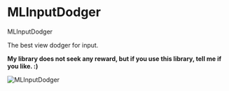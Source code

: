 # MLInputDodger
MLInputDodger

The best view dodger for input.

**My library does not seek any reward,
but if you use this library, tell me if you like. :)**

![MLInputDodger](https://raw.githubusercontent.com/molon/MLInputDodger/master/MLInputDodger.gif)